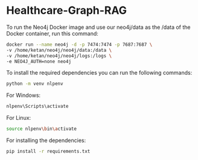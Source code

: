 # Healthcare-Graph-RAG

To run the Neo4j Docker image and use our neo4j/data as the /data of the Docker container, run this command:
```bash
docker run --name neo4j -d -p 7474:7474 -p 7687:7687 \
-v /home/ketan/neo4j/neo4j/data:/data \
-v /home/ketan/neo4j/neo4j/logs:/logs \
-e NEO4J_AUTH=none neo4j
```

To install the required dependencies you can run the following commands:
```bash
python -m venv nlpenv
```
For Windows:
```bash
nlpenv\Scripts\activate
```
For Linux:
```bash
source nlpenv\bin\activate
```
For installing the dependencies:
```bash
pip install -r requirements.txt
```
